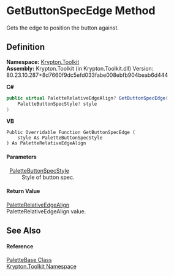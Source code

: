 # GetButtonSpecEdge Method


Gets the edge to position the button against.



## Definition
**Namespace:** <a href="79d2eac2-21f4-54ff-7552-b20c33c30600.md">Krypton.Toolkit</a>  
**Assembly:** Krypton.Toolkit (in Krypton.Toolkit.dll) Version: 80.23.10.287+8d7660f9dc5efd033fabe008ebfb904beab6d444

**C#**
``` C#
public virtual PaletteRelativeEdgeAlign? GetButtonSpecEdge(
	PaletteButtonSpecStyle? style
)
```
**VB**
``` VB
Public Overridable Function GetButtonSpecEdge ( 
	style As PaletteButtonSpecStyle
) As PaletteRelativeEdgeAlign
```



#### Parameters
<dl><dt>  <a href="83478590-f284-d2dc-1763-abdebf00e1cc.md">PaletteButtonSpecStyle</a></dt><dd>Style of button spec.</dd></dl>

#### Return Value
<a href="ec11009b-0fa1-e87e-4b94-dd515e6a6cba.md">PaletteRelativeEdgeAlign</a>  
PaletteRelativeEdgeAlign value.

## See Also


#### Reference
<a href="6da77fa5-1590-4646-f2ea-70002c922aee.md">PaletteBase Class</a>  
<a href="79d2eac2-21f4-54ff-7552-b20c33c30600.md">Krypton.Toolkit Namespace</a>  
